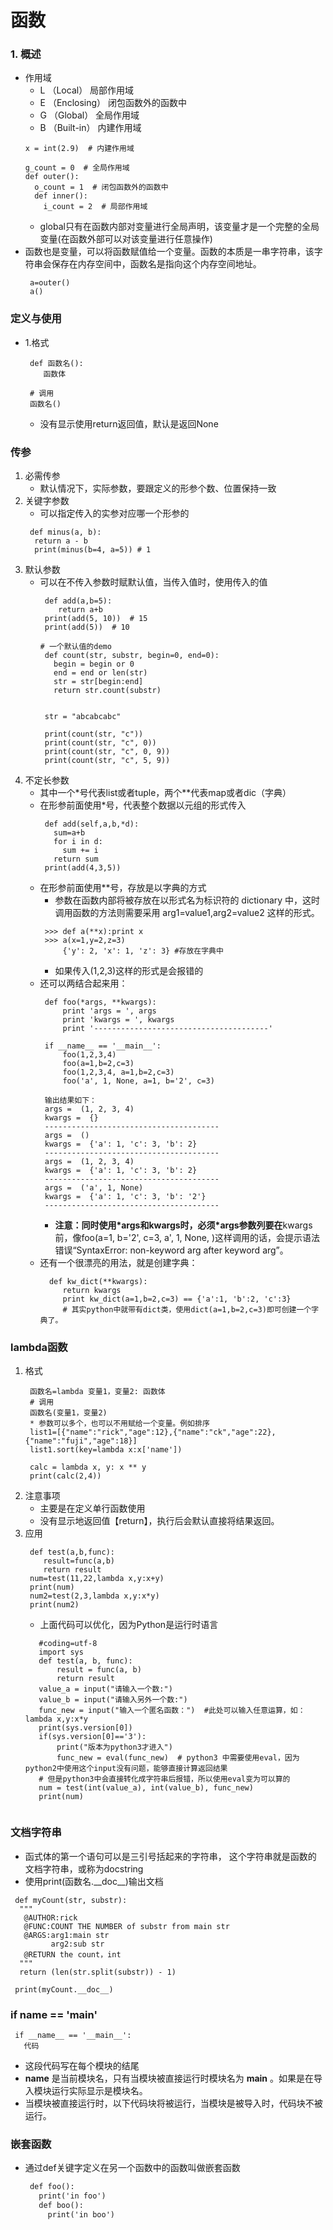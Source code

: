 # 函数
### 1. 概述
* 作用域
  * L （Local） 局部作用域
  * E （Enclosing） 闭包函数外的函数中
  * G （Global） 全局作用域
  * B （Built-in） 内建作用域
  ```
  x = int(2.9)  # 内建作用域

  g_count = 0  # 全局作用域
  def outer():
    o_count = 1  # 闭包函数外的函数中
    def inner():
      i_count = 2  # 局部作用域
  ```
  * global只有在函数内部对变量进行全局声明，该变量才是一个完整的全局变量(在函数外部可以对该变量进行任意操作)
* 函数也是变量，可以将函数赋值给一个变量。函数的本质是一串字符串，该字符串会保存在内存空间中，函数名是指向这个内存空间地址。
  ```
   a=outer()
   a()
  ```
### 定义与使用
* 1.格式
  ```
   def 函数名():
      函数体

   # 调用
   函数名()
  ```
  * 没有显示使用return返回值，默认是返回None
### 传参
  1. 必需传参
     * 默认情况下，实际参数，要跟定义的形参个数、位置保持一致
  2. 关键字参数
     * 可以指定传入的实参对应哪一个形参的
     ```
      def minus(a, b):
       return a - b
       print(minus(b=4, a=5)) # 1
     ```
  3. 默认参数
     * 可以在不传入参数时赋默认值，当传入值时，使用传入的值
        ```
         def add(a,b=5):
            return a+b
         print(add(5, 10))  # 15
         print(add(5))  # 10
        ```
        ```
        # 一个默认值的demo
         def count(str, substr, begin=0, end=0):
           begin = begin or 0
           end = end or len(str)
           str = str[begin:end]
           return str.count(substr)


         str = "abcabcabc"

         print(count(str, "c"))
         print(count(str, "c", 0))
         print(count(str, "c", 0, 9))
         print(count(str, "c", 5, 9))
        ```
  4. 不定长参数
     * 其中一个*号代表list或者tuple，两个\*\*代表map或者dic（字典）
     * 在形参前面使用*号，代表整个数据以元组的形式传入
       ```
        def add(self,a,b,*d):
          sum=a+b
          for i in d:
            sum += i
          return sum
        print(add(4,3,5))
       ```
     * 在形参前面使用**号，存放是以字典的方式
       * 参数在函数内部将被存放在以形式名为标识符的 dictionary 中，这时调用函数的方法则需要采用 arg1=value1,arg2=value2 这样的形式。
       ```
        >>> def a(**x):print x
        >>> a(x=1,y=2,z=3)
            {'y': 2, 'x': 1, 'z': 3} #存放在字典中
       ```
       * 如果传入(1,2,3)这样的形式是会报错的
     * 还可以两结合起来用：
       ```
        def foo(*args, **kwargs):
            print 'args = ', args
            print 'kwargs = ', kwargs
            print '---------------------------------------'
         
        if __name__ == '__main__':
            foo(1,2,3,4)
            foo(a=1,b=2,c=3)
            foo(1,2,3,4, a=1,b=2,c=3)
            foo('a', 1, None, a=1, b='2', c=3)
            
        输出结果如下：
        args =  (1, 2, 3, 4) 
        kwargs =  {} 
        --------------------------------------- 
        args =  () 
        kwargs =  {'a': 1, 'c': 3, 'b': 2} 
        --------------------------------------- 
        args =  (1, 2, 3, 4) 
        kwargs =  {'a': 1, 'c': 3, 'b': 2} 
        --------------------------------------- 
        args =  ('a', 1, None) 
        kwargs =  {'a': 1, 'c': 3, 'b': '2'} 
        ---------------------------------------
       ```
       * **注意：**同时使用*args和**kwargs时，必须*args参数列要在**kwargs前，像foo(a=1, b='2', c=3, a', 1, None, )这样调用的话，会提示语法错误“SyntaxError: non-keyword arg after keyword arg”。
     * 还有一个很漂亮的用法，就是创建字典：
       ```
         def kw_dict(**kwargs):
            return kwargs
            print kw_dict(a=1,b=2,c=3) == {'a':1, 'b':2, 'c':3}
            # 其实python中就带有dict类，使用dict(a=1,b=2,c=3)即可创建一个字典了。
       ```
### lambda函数
  1. 格式
     ```
      函数名=lambda 变量1，变量2: 函数体
      # 调用
      函数名(变量1，变量2)
	  * 参数可以多个，也可以不用赋给一个变量。例如排序
	  list1=[{"name":"rick","age":12},{"name":"ck","age":22},{"name":"fuji","age":18}]
	  list1.sort(key=lambda x:x['name'])
     ```
     ```
      calc = lambda x, y: x ** y
      print(calc(2,4))
     ```
  2. 注意事项
     * 主要是在定义单行函数使用
     * 没有显示地返回值【return】，执行后会默认直接将结果返回。
  3. 应用
     ```
	  def test(a,b,func):
	     result=func(a,b)
		 return result
	  num=test(11,22,lambda x,y:x+y)
	  print(num)
      num2=test(2,3,lambda x,y:x*y)
      print(num2) 	  
	 ```
	 * 上面代码可以优化，因为Python是运行时语言
	 ```
		#coding=utf-8
		import sys
		def test(a, b, func):
			result = func(a, b)
			return result
		value_a = input("请输入一个数:")
		value_b = input("请输入另外一个数:")
		func_new = input("输入一个匿名函数：")  #此处可以输入任意运算，如：lambda x,y:x*y
		print(sys.version[0])
		if(sys.version[0]=='3'):
			print("版本为python3才进入")
			func_new = eval(func_new)  # python3 中需要使用eval，因为python2中使用这个input没有问题，能够直接计算返回结果
		# 但是python3中会直接转化成字符串后报错，所以使用eval变为可以算的
		num = test(int(value_a), int(value_b), func_new)
		print(num)
		
	 ```

### 文档字符串
  * 函式体的第一个语句可以是三引号括起来的字符串， 这个字符串就是函数的
文档字符串，或称为docstring
  * 使用print(函数名.\_\_doc_\_\)输出文档

  ```
   def myCount(str, substr):
    """
     @AUTHOR:rick
     @FUNC:COUNT THE NUMBER of substr from main str
     @ARGS:arg1:main str
           arg2:sub str
     @RETURN the count，int
    """
    return (len(str.split(substr)) - 1)

   print(myCount.__doc__)
  ```


### if __name__ == '__main__'
  ```
   if __name__ == '__main__':
     代码
  ```
  * 这段代码写在每个模块的结尾
  * __name__ 是当前模块名，只有当模块被直接运行时模块名为 __main__ 。如果是在导入模块运行实际显示是模块名。
  * 当模块被直接运行时，以下代码块将被运行，当模块是被导入时，代码块不被运行。

### 嵌套函数
* 通过def关键字定义在另一个函数中的函数叫做嵌套函数
  ```html
   def foo():
     print('in foo')
     def boo():
       print('in boo')   
  ```